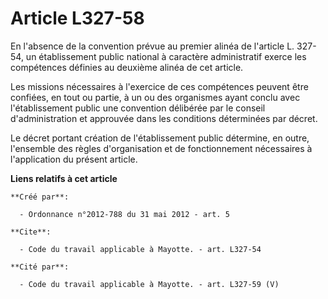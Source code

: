 # Article L327-58

En l'absence de la convention prévue au premier alinéa de l'article L. 327-54, un établissement public national à caractère
administratif exerce les compétences définies au deuxième alinéa de cet article. 

Les missions nécessaires à l'exercice de ces compétences peuvent être confiées, en tout ou partie, à un ou des organismes
ayant conclu avec l'établissement public une convention délibérée par le conseil d'administration et approuvée dans les
conditions déterminées par décret. 

Le décret portant création de l'établissement public détermine, en outre, l'ensemble des règles d'organisation et de
fonctionnement nécessaires à l'application du présent article.

**Liens relatifs à cet article**

	**Créé par**:

	  - Ordonnance n°2012-788 du 31 mai 2012 - art. 5

	**Cite**:

	  - Code du travail applicable à Mayotte. - art. L327-54

	**Cité par**:

	  - Code du travail applicable à Mayotte. - art. L327-59 (V)
